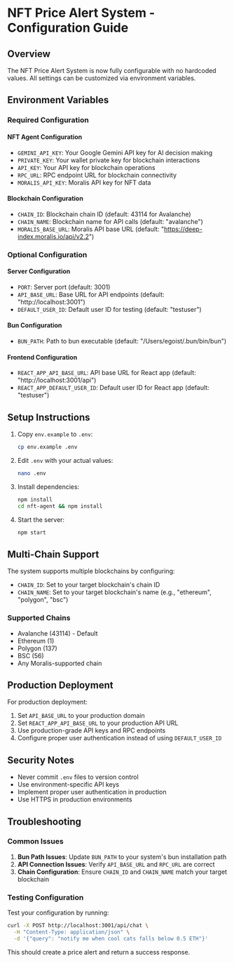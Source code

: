 # NFT Price Alert System - Configuration Guide

## Overview
The NFT Price Alert System is now fully configurable with no hardcoded values. All settings can be customized via environment variables.

## Environment Variables

### Required Configuration

#### NFT Agent Configuration
- `GEMINI_API_KEY`: Your Google Gemini API key for AI decision making
- `PRIVATE_KEY`: Your wallet private key for blockchain interactions
- `API_KEY`: Your API key for blockchain operations
- `RPC_URL`: RPC endpoint URL for blockchain connectivity
- `MORALIS_API_KEY`: Moralis API key for NFT data

#### Blockchain Configuration
- `CHAIN_ID`: Blockchain chain ID (default: 43114 for Avalanche)
- `CHAIN_NAME`: Blockchain name for API calls (default: "avalanche")
- `MORALIS_BASE_URL`: Moralis API base URL (default: "https://deep-index.moralis.io/api/v2.2")

### Optional Configuration

#### Server Configuration
- `PORT`: Server port (default: 3001)
- `API_BASE_URL`: Base URL for API endpoints (default: "http://localhost:3001")
- `DEFAULT_USER_ID`: Default user ID for testing (default: "testuser")

#### Bun Configuration
- `BUN_PATH`: Path to bun executable (default: "/Users/egoist/.bun/bin/bun")

#### Frontend Configuration
- `REACT_APP_API_BASE_URL`: API base URL for React app (default: "http://localhost:3001/api")
- `REACT_APP_DEFAULT_USER_ID`: Default user ID for React app (default: "testuser")

## Setup Instructions

1. Copy `env.example` to `.env`:
   ```bash
   cp env.example .env
   ```

2. Edit `.env` with your actual values:
   ```bash
   nano .env
   ```

3. Install dependencies:
   ```bash
   npm install
   cd nft-agent && npm install
   ```

4. Start the server:
   ```bash
   npm start
   ```

## Multi-Chain Support

The system supports multiple blockchains by configuring:

- `CHAIN_ID`: Set to your target blockchain's chain ID
- `CHAIN_NAME`: Set to your target blockchain's name (e.g., "ethereum", "polygon", "bsc")

### Supported Chains
- Avalanche (43114) - Default
- Ethereum (1)
- Polygon (137)
- BSC (56)
- Any Moralis-supported chain

## Production Deployment

For production deployment:

1. Set `API_BASE_URL` to your production domain
2. Set `REACT_APP_API_BASE_URL` to your production API URL
3. Use production-grade API keys and RPC endpoints
4. Configure proper user authentication instead of using `DEFAULT_USER_ID`

## Security Notes

- Never commit `.env` files to version control
- Use environment-specific API keys
- Implement proper user authentication in production
- Use HTTPS in production environments

## Troubleshooting

### Common Issues

1. **Bun Path Issues**: Update `BUN_PATH` to your system's bun installation path
2. **API Connection Issues**: Verify `API_BASE_URL` and `RPC_URL` are correct
3. **Chain Configuration**: Ensure `CHAIN_ID` and `CHAIN_NAME` match your target blockchain

### Testing Configuration

Test your configuration by running:
```bash
curl -X POST http://localhost:3001/api/chat \
  -H "Content-Type: application/json" \
  -d '{"query": "notify me when cool cats falls below 0.5 ETH"}'
```

This should create a price alert and return a success response.
